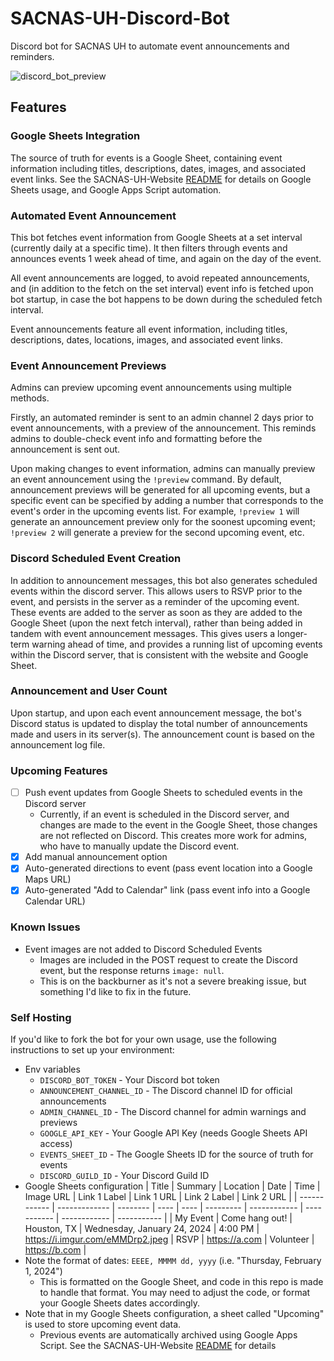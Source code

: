 # SACNAS-UH-Discord-Bot
Discord bot for SACNAS UH to automate event announcements and reminders.

![discord_bot_preview](https://github.com/SharmaMitchell/SACNAS-UH-Discord-Bot/assets/90817905/0ce2222e-f5a9-411f-b3b6-6420fbc87c62)

## Features
### Google Sheets Integration
The source of truth for events is a Google Sheet, containing event information including titles, descriptions, dates, images, and associated event links.
See the SACNAS-UH-Website [README](https://github.com/SharmaMitchell/SACNAS-UH-Website?tab=readme-ov-file#google-sheets-database) for details on Google Sheets usage, and Google Apps Script automation.
### Automated Event Announcement
This bot fetches event information from Google Sheets at a set interval (currently daily at a specific time). It then filters through events and announces events 1 week ahead of time, and again on the day of the event. 

All event announcements are logged, to avoid repeated announcements, and (in addition to the fetch on the set interval) event info is fetched upon bot startup, in case the bot happens to be down during the scheduled fetch interval.

Event announcements feature all event information, including titles, descriptions, dates, locations, images, and associated event links.
### Event Announcement Previews
Admins can preview upcoming event announcements using multiple methods.

Firstly, an automated reminder is sent to an admin channel 2 days prior to event announcements, with a preview of the announcement. This reminds admins to double-check event info and formatting before the announcement is sent out.

Upon making changes to event information, admins can manually preview an event announcement using the `!preview` command. By default, announcement previews will be generated for all upcoming events, but a specific event can be specified by adding a number that corresponds to the event's order in the upcoming events list. For example, `!preview 1` will generate an announcement preview only for the soonest upcoming event; `!preview 2` will generate a preview for the second upcoming event, etc.
### Discord Scheduled Event Creation
In addition to announcement messages, this bot also generates scheduled events within the discord server. This allows users to RSVP prior to the event, and persists in the server as a reminder of the upcoming event. These events are added to the server as soon as they are added to the Google Sheet (upon the next fetch interval), rather than being added in tandem with event announcement messages. This gives users a longer-term warning ahead of time, and provides a running list of upcoming events within the Discord server, that is consistent with the website and Google Sheet.
### Announcement and User Count
Upon startup, and upon each event announcement message, the bot's Discord status is updated to display the total number of announcements made and users in its server(s). The announcement count is based on the announcement log file.
### Upcoming Features
- [ ] Push event updates from Google Sheets to scheduled events in the Discord server
  - Currently, if an event is scheduled in the Discord server, and changes are made to the event in the Google Sheet, those changes are not reflected on Discord. This creates more work for admins, who have to manually update the Discord event.
- [x] Add manual announcement option
- [x] Auto-generated directions to event (pass event location into a Google Maps URL)
- [x] Auto-generated "Add to Calendar" link (pass event info into a Google Calendar URL)
### Known Issues
- Event images are not added to Discord Scheduled Events
  - Images are included in the POST request to create the Discord event, but the response returns `image: null`.
  - This is on the backburner as it's not a severe breaking issue, but something I'd like to fix in the future.
### Self Hosting
If you'd like to fork the bot for your own usage, use the following instructions to set up your environment:
- Env variables
  - `DISCORD_BOT_TOKEN` - Your Discord bot token
  - `ANNOUNCEMENT_CHANNEL_ID` - The Discord channel ID for official announcements
  - `ADMIN_CHANNEL_ID` - The Discord channel for admin warnings and previews
  - `GOOGLE_API_KEY` - Your Google API Key (needs Google Sheets API access)
  - `EVENTS_SHEET_ID` - The Google Sheets ID for the source of truth for events
  - `DISCORD_GUILD_ID` - Your Discord Guild ID
- Google Sheets configuration
  | Title | Summary | Location | Date | Time | Image URL | Link 1 Label | Link 1 URL | Link 2 Label | Link 2 URL |
  | ------------ | ------------- | -------- | ---- | ---- | --------- | ------------ | ----------- | ------------ | ----------- |
  | My Event     | Come hang out! | Houston, TX | Wednesday, January 24, 2024 | 4:00 PM | https://i.imgur.com/eMMDrp2.jpeg | RSVP | https://a.com | Volunteer | https://b.com |
- Note the format of dates: `EEEE, MMMM dd, yyyy` (i.e. "Thursday, February 1, 2024")
  - This is formatted on the Google Sheet, and code in this repo is made to handle that format. You may need to adjust the code, or format your Google Sheets dates accordingly.
- Note that in my Google Sheets configuration, a sheet called "Upcoming" is used to store upcoming event data.
  - Previous events are automatically archived using Google Apps Script. See the SACNAS-UH-Website [README](https://github.com/SharmaMitchell/SACNAS-UH-Website?tab=readme-ov-file#google-sheets-database) for details
